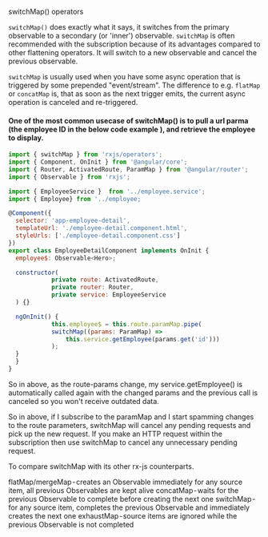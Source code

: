 switchMap() operators

`switchMap()` does exactly what it says, it switches from the primary observable to a secondary (or 'inner') observable.
`switchMap` is often recommended with the subscription because of its advantages compared to other flattening operators. It will switch to a new observable and cancel the previous observable.

`switchMap` is usually used when you have some async operation that is triggered by some prepended "event/stream". The difference to e.g. `flatMap` or `concatMap` is, that as soon as the next trigger emits, the current async operation is canceled and re-triggered.

#### One of the most common usecase of switchMap() is to pull a url parma (the employee ID in the below code example ), and retrieve the employee to display.

```js
import { switchMap } from 'rxjs/operators';
import { Component, OnInit } from '@angular/core';
import { Router, ActivatedRoute, ParamMap } from '@angular/router';
import { Observable } from 'rxjs';

import { EmployeeService }  from '../employee.service';
import { Employee} from '../employee;

@Component({
  selector: 'app-employee-detail',
  templateUrl: './employee-detail.component.html',
  styleUrls: ['./employee-detail.component.css']
})
export class EmployeeDetailComponent implements OnInit {
  employee$: Observable<Hero>;

  constructor(
        	private route: ActivatedRoute,
        	private router: Router,
        	private service: EmployeeService
  ) {}

  ngOnInit() {
        	this.employee$ = this.route.paramMap.pipe(
            switchMap((params: ParamMap) =>
        	    this.service.getEmployee(params.get('id')))
        	);
  }
  }
}
```

So in above, as the route-params change, my service.getEmployee() is automatically called again with the changed params and the previous call is canceled so you won't receive outdated data.

So in above, if I subscribe to the paramMap and I start spamming changes to the route parameters, switchMap will cancel any pending requests and pick up the new request. If you make an HTTP request within the subscription then use switchMap to cancel any unnecessary pending request.

To compare switchMap with its other rx-js counterparts.

flatMap/mergeMap - creates an Observable immediately for any source item, all previous Observables are kept alive
concatMap - waits for the previous Observable to complete before creating the next one
switchMap - for any source item, completes the previous Observable and immediately creates the next one
exhaustMap - source items are ignored while the previous Observable is not completed
